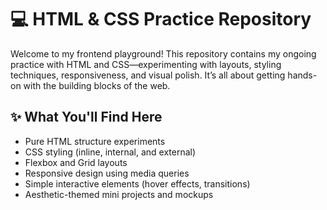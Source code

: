 # 💻 HTML & CSS Practice Repository

Welcome to my frontend playground! This repository contains my ongoing practice with HTML and CSS—experimenting with layouts, styling techniques, responsiveness, and visual polish. It’s all about getting hands-on with the building blocks of the web.

## ✨ What You'll Find Here

- Pure HTML structure experiments
- CSS styling (inline, internal, and external)
- Flexbox and Grid layouts
- Responsive design using media queries
- Simple interactive elements (hover effects, transitions)
- Aesthetic-themed mini projects and mockups


